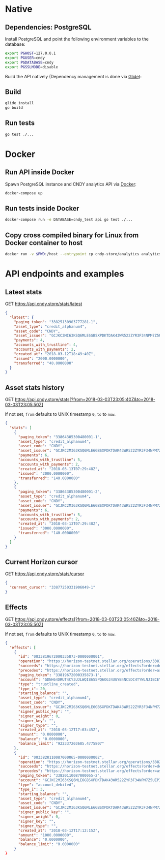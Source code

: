 # Native

## Dependencies: PostgreSQL

Install PostgreSQL and point the following environment variables to the database:

```bash
export PGHOST=127.0.0.1
export PGUSER=cndy
export PGDATABASE=cndy
export PGSSLMODE=disable
```

Build the API natively (Dependency management is done via [Glide](https://glide.sh)):

## Build

```bash
glide install
go build
```

## Run tests

```bash
go test ./...
```

# Docker

## Run API inside Docker

Spawn PostgreSQL instance and CNDY analytics API via [Docker](https://docker.com/):

```bash
docker-compose up
```

## Run tests inside Docker

```bash
docker-compose run -e DATABASE=cndy_test api go test ./...
```

## Copy cross compiled binary for Linux from Docker container to host

```bash
docker run -v $PWD:/host --entrypoint cp cndy-store/analytics analytics /host/cndy-linux-amd64
```


# API endpoints and examples

## Latest stats

GET https://api.cndy.store/stats/latest

```json
{
  "latest": {
    "paging_token": "33825130903777281-1",
    "asset_type": "credit_alphanum4",
    "asset_code": "CNDY",
    "asset_issuer": "GCJKC2MI63KSQ6MLE6GBSXPDKTDAK43WR522ZYR3F34NPM7Z5UEPIZNX",
    "payments": 4,
    "accounts_with_trustline": 4,
    "accounts_with_payments": 2,
    "created_at": "2018-03-12T18:49:40Z",
    "issued": "2000.0000000",
    "transferred": "40.0000000"
  }
}
```

## Asset stats history

GET https://api.cndy.store/stats[?from=2018-03-03T23:05:40Z&to=2018-03-03T23:05:50Z]

If not set, `from` defaults to UNIX timestamp `0`, `to` to `now`.

```json
{
  "stats": [
    {
      "paging_token": "33864305300480001-1",
      "asset_type": "credit_alphanum4",
      "asset_code": "CNDY",
      "asset_issuer": "GCJKC2MI63KSQ6MLE6GBSXPDKTDAK43WR522ZYR3F34NPM7Z5UEPIZNX",
      "payments": 6,
      "accounts_with_trustline": 5,
      "accounts_with_payments": 2,
      "created_at": "2018-03-13T07:29:48Z",
      "issued": "2000.0000000",
      "transferred": "140.0000000"
    },
    {
      "paging_token": "33864305300480001-2",
      "asset_type": "credit_alphanum4",
      "asset_code": "CNDY",
      "asset_issuer": "GCJKC2MI63KSQ6MLE6GBSXPDKTDAK43WR522ZYR3F34NPM7Z5UEPIZNX",
      "payments": 6,
      "accounts_with_trustline": 5,
      "accounts_with_payments": 2,
      "created_at": "2018-03-13T07:29:48Z",
      "issued": "3000.0000000",
      "transferred": "140.0000000"
    }
  ]
}
```

## Current Horizon cursor

GET https://api.cndy.store/stats/cursor

```json
{
  "current_cursor": "33877250331906049-1"
}
```

## Effects

GET https://api.cndy.store/effects[?from=2018-03-03T23:05:40Z&to=2018-03-03T23:05:50Z]

If not set, `from` defaults to UNIX timestamp `0`, `to` to `now`.

```json
{
  "effects": [
    {
      "id": "0033819672000335873-0000000001",
      "operation": "https://horizon-testnet.stellar.org/operations/33819672000335873",
      "succeeds": "https://horizon-testnet.stellar.org/effects?order=desc&cursor=33819672000335873-1",
      "precedes": "https://horizon-testnet.stellar.org/effects?order=asc&cursor=33819672000335873-1",
      "paging_token": "33819672000335873-1",
      "account": "GDNH64DRUT4CY3UJLWQIB655PQ6OG34UGYB4NC5DC4TYWLNJIBCEYTTD",
      "type": "trustline_created",
      "type_i": 20,
      "starting_balance": "",
      "asset_type": "credit_alphanum4",
      "asset_code": "CNDY",
      "asset_issuer": "GCJKC2MI63KSQ6MLE6GBSXPDKTDAK43WR522ZYR3F34NPM7Z5UEPIZNX",
      "signer_public_key": "",
      "signer_weight": 0,
      "signer_key": "",
      "signer_type": "",
      "created_at": "2018-03-12T17:03:45Z",
      "amount": "0.0000000",
      "balance": "0.0000000",
      "balance_limit": "922337203685.4775807"
    },
    {
      "id": "0033820110087000065-0000000002",
      "operation": "https://horizon-testnet.stellar.org/operations/33820110087000065",
      "succeeds": "https://horizon-testnet.stellar.org/effects?order=desc&cursor=33820110087000065-2",
      "precedes": "https://horizon-testnet.stellar.org/effects?order=asc&cursor=33820110087000065-2",
      "paging_token": "33820110087000065-2",
      "account": "GCJKC2MI63KSQ6MLE6GBSXPDKTDAK43WR522ZYR3F34NPM7Z5UEPIZNX",
      "type": "account_debited",
      "type_i": 3,
      "starting_balance": "",
      "asset_type": "credit_alphanum4",
      "asset_code": "CNDY",
      "asset_issuer": "GCJKC2MI63KSQ6MLE6GBSXPDKTDAK43WR522ZYR3F34NPM7Z5UEPIZNX",
      "signer_public_key": "",
      "signer_weight": 0,
      "signer_key": "",
      "signer_type": "",
      "created_at": "2018-03-12T17:12:15Z",
      "amount": "1000.0000000",
      "balance": "0.0000000",
      "balance_limit": "0.0000000"
    }
}
```
